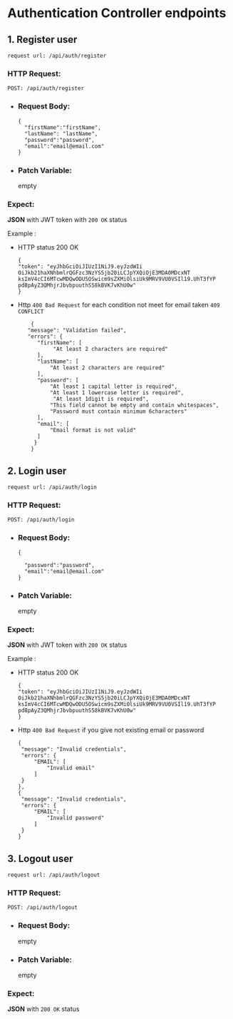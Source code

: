 # Authentication Controller endpoints

## 1. Register user

`request url: /api/auth/register`

### HTTP Request:

`POST: /api/auth/register`

* ### Request Body:

  ```
  {
    "firstName":"firstName",
    "lastName": "lastName",
    "password":"password",
    "email":"email@email.com"
  }
  ```

* ### Patch Variable:
  empty

### Expect:

**JSON** with JWT token with `200 OK` status

Example :

* HTTP status 200 OK

  ```
  {
  "token": "eyJhbGciOiJIUzI1NiJ9.eyJzdWIi
  OiJkb21haXNhbmlrQGFzc3NzYS5jb20iLCJpYXQiOjE3MDA0MDcxNT
  ksImV4cCI6MTcwMDQwODU5OSwicm9sZXMiOlsiUk9MRV9VU0VSIl19.UhT3fYP
  pd8pAyZ3QMhjrJbvbpuuthS58kBVK7vKhU0w"
  }
  ```

* Http `400 Bad Request` for each condition not meet for email taken `409 CONFLICT`

   ```
       {
      "message": "Validation failed",
      "errors": {
         "firstName": [
              "At least 2 characters are required"
         ],
         "lastName": [
             "At least 2 characters are required"
         ],
         "password": [
             "At least 1 capital letter is required",
             "At least 1 lowercase letter is required",
              "At least 1digit is required",
             "This field cannot be empty and contain whitespaces",
             "Password must contain minimum 6characters"
         ],
         "email": [
             "Email format is not valid"
         ]
        }
       }
   ```

## 2. Login user

`request url: /api/auth/login`

### HTTP Request:

`POST: /api/auth/login`

* ### Request Body:

  ```
  {

    "password":"password",
    "email":"email@email.com"
  }
  ```

* ### Patch Variable:
  empty

### Expect:

**JSON** with JWT token with `200 OK` status

Example :

* HTTP status 200 OK

  ```
  {
  "token": "eyJhbGciOiJIUzI1NiJ9.eyJzdWIi
  OiJkb21haXNhbmlrQGFzc3NzYS5jb20iLCJpYXQiOjE3MDA0MDcxNT
  ksImV4cCI6MTcwMDQwODU5OSwicm9sZXMiOlsiUk9MRV9VU0VSIl19.UhT3fYP
  pd8pAyZ3QMhjrJbvbpuuthS58kBVK7vKhU0w"
  }
  ```

* Http `400 Bad Request` if you give not existing email or password

   ```
   {
    "message": "Invalid credentials",
    "errors": {
        "EMAIL": [
            "Invalid email"
        ]
    }
   },
  {
    "message": "Invalid credentials",
    "errors": {
        "EMAIL": [
            "Invalid password"
        ]
    }
  }
   ```

## 3. Logout user

`request url: /api/auth/logout`

### HTTP Request:

`POST: /api/auth/logout`

* ### Request Body:

  empty

* ### Patch Variable:
  empty

### Expect:

**JSON**  with `200 OK` status



   




